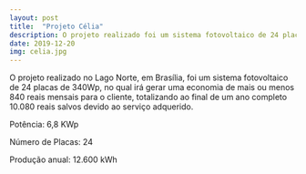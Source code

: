 ```yaml
---
layout: post
title:  "Projeto Célia"
description: O projeto realizado foi um sistema fotovoltaico de 24 placas no  [...]
date: 2019-12-20
img: celia.jpg
---
```


O projeto realizado no Lago Norte, em Brasília, foi um sistema fotovoltaico de 24 placas de 340Wp, no qual irá gerar uma economia de mais ou menos 840 reais mensais para o cliente, totalizando ao final de um ano completo 10.080 reais salvos devido ao serviço adquerido. 

Potência: 6,8 KWp

Número de Placas: 24

Produção anual: 12.600 kWh
